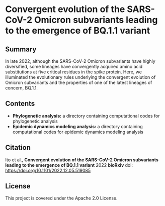 # Convergent evolution of the SARS-CoV-2 Omicron subvariants leading to the emergence of BQ.1.1 variant

## Summary
In late 2022, although the SARS-CoV-2 Omicron subvariants have highly diversified, some lineages have convergently acquired amino acid substitutions at five critical residues in the spike protein. Here, we illuminated the evolutionary rules underlying the convergent evolution of Omicron subvariants and the properties of one of the latest lineages of concern, BQ.1.1.


## Contents
* **Phylogenetic analysis:** a directory containing computational codes for phylogenetic analysis
* **Epidemic dynamics modeling analysis:** a directory containing computational codes for epidemic dynamics modeling analysis

## Citation
Ito et al., **Convergent evolution of the SARS-CoV-2 Omicron subvariants leading to the emergence of BQ.1.1 variant** 2022 **bioRxiv**
doi: https://doi.org/10.1101/2022.12.05.519085


## License
This project is covered under the Apache 2.0 License.



















